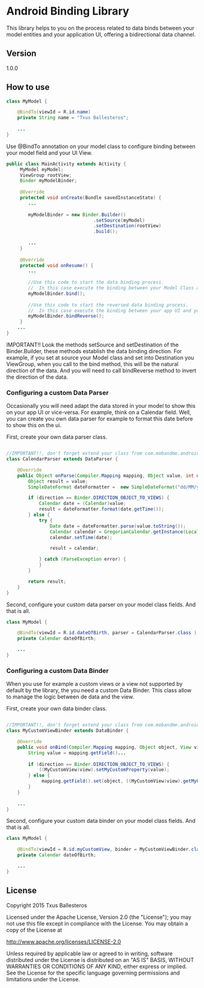 # Android Binding Library

This library helps to you on the process related to data binds between your model entities and your application UI, offering a bidirectional data channel.

## Version

1.0.0

## How to use

```java
class MyModel {

    @BindTo(viewId = R.id.name)
    private String name = "Txus Ballesteros";
    
    ...
}
```
Use @BindTo annotation on your model class to configure binding between your model field and your UI View.

```java
public class MainActivity extends Activity {
     MyModel myModel;
     ViewGroup rootView;
     Binder myModelBinder;
    
     @Override
     protected void onCreate(Bundle savedInstanceState) {
        ...
        
        myModelBinder = new Binder.Builder()
                                .setSource(myModel)
                                .setDestination(rootView)
                                .build();
                                
        ...
     }
     
     @Override
     protected void onResume() {
        ...
        
        //Use this code to start the data binding process.
        //  In this case execute the binding between your Model Class and your app UI.
        myModelBinder.bind();
        
        //Use this code to start the reversed data binding process.
        //  In this case execute the binding between your app UI and your Model Class.
        myModelBinder.bindReverse();
     }
    ...
}
```
IMPORTANT!! Look the methods setSource and setDestination of the Binder.Builder, these methods establish the data binding direction. For example, 
if you set at source your Model class and set into Destination you ViewGroup, when you call to the bind method, this will be the natural direction of 
the data. And you will need to call bindReverse method to invert the direction of the data.

### Configuring a custom Data Parser

Occasionally you will need adapt the data stored in your model to show this on your app UI or vice-versa. For example, think on a Calendar field. Well, you can 
create you own data parser for example to format this date before to show this on the ui.


First, create your own data parser class.

```java

//IMPORTANT!!, don't forget extend your class from com.mobandme.android.bind.parser.DataParser class.
class CalendarParser extends DataParser {

    @Override
    public Object onParse(Compiler.Mapping mapping, Object value, int direction) {
        Object result = value;
        SimpleDateFormat dateFormatter =  new SimpleDateFormat("dd/MM/yyyy", Locale.getDefault());

        if (direction == Binder.DIRECTION_OBJECT_TO_VIEWS) {
            Calendar date = (Calendar)value;
            result = dateFormatter.format(date.getTime());
        } else {
            try {
                Date date = dateFormatter.parse(value.toString());
                Calendar calendar = GregorianCalendar.getInstance(Locale.getDefault());
                calendar.setTime(date);

                result = calendar;

            } catch (ParseException error) {
            }
        }

        return result;
    }
}
```

Second, configure your custom data parser on your model class fields. And that is all.

```java
class MyModel {

    @BindTo(viewId = R.id.dateOfBirth, parser = CalendarParser.class )
    private Calendar dateOfBirth;

    ...
}
```

### Configuring a custom Data Binder

When you use for example a custom views or a view not supported by default by the library, the you need a custom Data Binder. This class allow to 
manage the logic between de data and the view.

First, create your own data binder class.

```java

//IMPORTANT!!, don't forget extend your class from com.mobandme.android.bind.binder.DataBinder class.
class MyCustomViewBinder extends DataBinder {

    @Override
    public void onBind(Compiler.Mapping mapping, Object object, View view, int direction) {
        String value = mapping.getField()...
        
        if (direction == Binder.DIRECTION_OBJECT_TO_VIEWS) {
            ((MyCustomView)view).setMyCustomProperty(value);
        } else {
             mapping.getField().set(object, ((MyCustomView)view).getMyCustomProperty());
        }
    }
    
    ...
}
```

Second, configure your custom data binder on your model class fields. And that is all.

```java
class MyModel {

    @BindTo(viewId = R.id.myCustomView, binder = MyCustomViewBinder.class )
    private Calendar dateOfBirth;

    ...
}
```

## License

Copyright 2015 Txus Ballesteros

Licensed under the Apache License, Version 2.0 (the "License");
you may not use this file except in compliance with the License.
You may obtain a copy of the License at

   http://www.apache.org/licenses/LICENSE-2.0

Unless required by applicable law or agreed to in writing, software
distributed under the License is distributed on an "AS IS" BASIS,
WITHOUT WARRANTIES OR CONDITIONS OF ANY KIND, either express or implied.
See the License for the specific language governing permissions and
limitations under the License.

